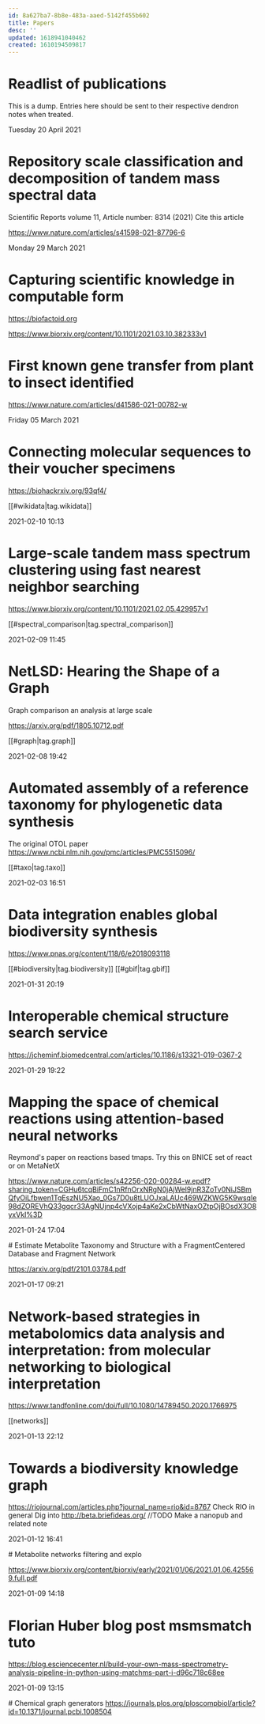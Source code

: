 ```yaml
---
id: 8a627ba7-8b8e-483a-aaed-5142f455b602
title: Papers
desc: ''
updated: 1618941040462
created: 1610194509817
---
```



# Readlist of publications


This is a dump.
Entries here should be sent to their respective dendron notes when treated.


Tuesday 20 April 2021

# Repository scale classification and decomposition of tandem mass spectral data
Scientific Reports volume 11, Article number: 8314 (2021) Cite this article

https://www.nature.com/articles/s41598-021-87796-6


Monday 29 March 2021

# Capturing scientific knowledge in computable form

https://biofactoid.org

https://www.biorxiv.org/content/10.1101/2021.03.10.382333v1



# First known gene transfer from plant to insect identified

https://www.nature.com/articles/d41586-021-00782-w



Friday 05 March 2021


# Connecting molecular sequences to their voucher specimens

https://biohackrxiv.org/93qf4/

[[#wikidata|tag.wikidata]]


2021-02-10 10:13

# Large-scale tandem mass spectrum clustering using fast nearest neighbor searching


https://www.biorxiv.org/content/10.1101/2021.02.05.429957v1

[[#spectral_comparison|tag.spectral_comparison]]

2021-02-09 11:45

# NetLSD: Hearing the Shape of a Graph

Graph comparison an analysis at large scale

https://arxiv.org/pdf/1805.10712.pdf

[[#graph|tag.graph]]


2021-02-08 19:42

# Automated assembly of a reference taxonomy for phylogenetic data synthesis

The original OTOL paper
https://www.ncbi.nlm.nih.gov/pmc/articles/PMC5515096/

[[#taxo|tag.taxo]] 


2021-02-03 16:51

# Data integration enables global biodiversity synthesis

https://www.pnas.org/content/118/6/e2018093118

[[#biodiversity|tag.biodiversity]] [[#gbif|tag.gbif]]

2021-01-31 20:19


# Interoperable chemical structure search service

https://jcheminf.biomedcentral.com/articles/10.1186/s13321-019-0367-2




2021-01-29 19:22

# Mapping the space of chemical reactions using attention-based neural networks

Reymond's paper on reactions based tmaps. Try this on BNICE set of react or on MetaNetX

https://www.nature.com/articles/s42256-020-00284-w.epdf?sharing_token=CGHu6tcqBiFmC1nRfnOrxNRgN0jAjWel9jnR3ZoTv0NiJSBmQfyOiLfbwen1TgEszNU5Xao_0Gs7D0u8tLUOJxaLAUc469WZKWG5K9wsqIe98dZOREVhQ33gqcr33AgNUjnp4cVXojp4aKe2xCbWtNaxOZtpOjBOsdX3O8yxVkI%3D




2021-01-24 17:04

# Estimate Metabolite Taxonomy and Structure with a FragmentCentered Database and Fragment Network


https://arxiv.org/pdf/2101.03784.pdf




2021-01-17 09:21

# Network-based strategies in metabolomics data analysis and interpretation: from molecular networking to biological interpretation

https://www.tandfonline.com/doi/full/10.1080/14789450.2020.1766975

[[networks]]




2021-01-13 22:12

# Towards a biodiversity knowledge graph

https://riojournal.com/articles.php?journal_name=rio&id=8767
Check RIO in general
Dig into http://beta.briefideas.org/
//TODO Make a nanopub and related  note


2021-01-12 16:41

# Metabolite networks filtering and explo

https://www.biorxiv.org/content/biorxiv/early/2021/01/06/2021.01.06.425569.full.pdf


2021-01-09 14:18

# Florian Huber blog post msmsmatch tuto
https://blog.esciencecenter.nl/build-your-own-mass-spectrometry-analysis-pipeline-in-python-using-matchms-part-i-d96c718c68ee



2021-01-09 13:15

# Chemical graph generators
https://journals.plos.org/ploscompbiol/article?id=10.1371/journal.pcbi.1008504

